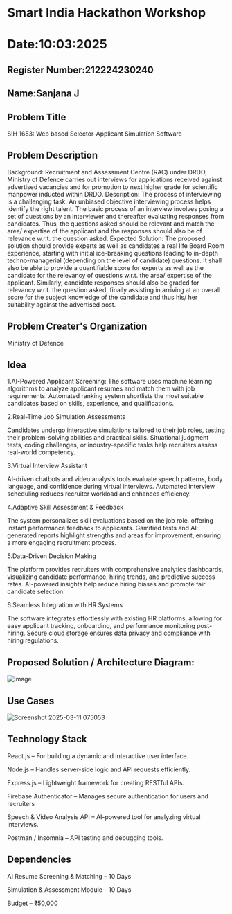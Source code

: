 # Smart India Hackathon Workshop
# Date:10:03:2025
## Register Number:212224230240
## Name:Sanjana J
## Problem Title
SIH 1653: Web based Selector-Applicant Simulation Software
## Problem Description
Background: Recruitment and Assessment Centre (RAC) under DRDO, Ministry of Defence carries out interviews for applications received against advertised vacancies and for promotion to next higher grade for scientific manpower inducted within DRDO. Description: The process of interviewing is a challenging task. An unbiased objective interviewing process helps identify the right talent. The basic process of an interview involves posing a set of questions by an interviewer and thereafter evaluating responses from candidates. Thus, the questions asked should be relevant and match the area/ expertise of the applicant and the responses should also be of relevance w.r.t. the question asked. Expected Solution: The proposed solution should provide experts as well as candidates a real life Board Room experience, starting with initial ice-breaking questions leading to in-depth techno-managerial (depending on the level of candidate) questions. It shall also be able to provide a quantifiable score for experts as well as the candidate for the relevancy of questions w.r.t. the area/ expertise of the applicant. Similarly, candidate responses should also be graded for relevancy w.r.t. the question asked, finally assisting in arriving at an overall score for the subject knowledge of the candidate and thus his/ her suitability against the advertised post.

## Problem Creater's Organization
Ministry of Defence

## Idea
1.AI-Powered Applicant Screening:
The software uses machine learning algorithms to analyze applicant resumes and match them with job requirements.
Automated ranking system shortlists the most suitable candidates based on skills, experience, and qualifications.

2.Real-Time Job Simulation Assessments

Candidates undergo interactive simulations tailored to their job roles, testing their problem-solving abilities and practical skills.
Situational judgment tests, coding challenges, or industry-specific tasks help recruiters assess real-world competency.

3.Virtual Interview Assistant

AI-driven chatbots and video analysis tools evaluate speech patterns, body language, and confidence during virtual interviews.
Automated interview scheduling reduces recruiter workload and enhances efficiency.

4.Adaptive Skill Assessment & Feedback

The system personalizes skill evaluations based on the job role, offering instant performance feedback to applicants.
Gamified tests and AI-generated reports highlight strengths and areas for improvement, ensuring a more engaging recruitment process.

5.Data-Driven Decision Making

The platform provides recruiters with comprehensive analytics dashboards, visualizing candidate performance, hiring trends, and predictive success rates.
AI-powered insights help reduce hiring biases and promote fair candidate selection.

6.Seamless Integration with HR Systems

The software integrates effortlessly with existing HR platforms, allowing for easy applicant tracking, onboarding, and performance monitoring post-hiring.
Secure cloud storage ensures data privacy and compliance with hiring regulations.



## Proposed Solution / Architecture Diagram:
![image](https://github.com/user-attachments/assets/ab35be36-bce3-4ddc-b5e0-d70b3461638c)



## Use Cases
![Screenshot 2025-03-11 075053](https://github.com/user-attachments/assets/1600feeb-0b7a-41e9-94c2-2d5ee32f1a89)



## Technology Stack
React.js – For building a dynamic and interactive user interface.

Node.js – Handles server-side logic and API requests efficiently.

Express.js – Lightweight framework for creating RESTful APIs.

Firebase Authenticator – Manages secure authentication for users and recruiters

Speech & Video Analysis API – AI-powered tool for analyzing virtual interviews.

Postman / Insomnia – API testing and debugging tools.


## Dependencies
AI Resume Screening & Matching – 10 Days

Simulation & Assessment Module – 10 Days

Budget – ₹50,000

